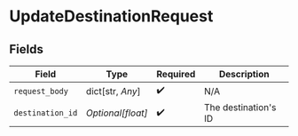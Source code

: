 # UpdateDestinationRequest


## Fields

| Field                | Type                 | Required             | Description          |
| -------------------- | -------------------- | -------------------- | -------------------- |
| `request_body`       | dict[str, *Any*]     | :heavy_check_mark:   | N/A                  |
| `destination_id`     | *Optional[float]*    | :heavy_check_mark:   | The destination's ID |